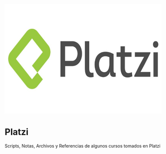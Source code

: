 <div align="center">
  <img width="600" height="350" src="platzi.jpg"></img>  
</div>

# Platzi
Scripts, Notas, Archivos y Referencias de algunos cursos tomados en Platzi

